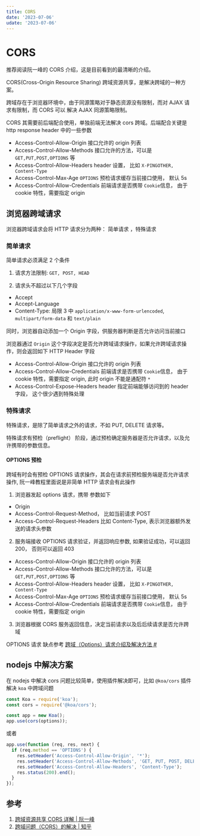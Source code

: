 ```yaml
---
title: CORS
date: '2023-07-06'
udate: '2023-07-06'
---
```


# CORS

推荐阅读阮一峰的 CORS 介绍，这是目前看到的最清晰的介绍。

CORS(Cross-Origin Resource Sharing) 跨域资源共享，是解决跨域的一种方案。

跨域存在于浏览器环境中，由于同源策略对于静态资源没有限制，而对 AJAX 请求有限制，而 CORS 可以 解决 AJAX 同源策略限制。

CORS 其需要前后端配合使用，单独前端无法解决 cors 跨域。后端配合关键是 http response header 中的一些参数

- Access-Control-Allow-Origin 接口允许的 origin 列表
- Access-Control-Allow-Methods 接口允许的方法，可以是 `GET,PUT,POST,OPTIONS` 等
- Access-Control-Allow-Headers header 设置， 比如 `X-PINGOTHER, Content-Type`
- Access-Control-Max-Age `OPTIONS` 预检请求缓存当前接口使用， 默认 5s
- Access-Control-Allow-Credentials 前端请求是否携带 `Cookie`信息， 由于 cookie 特性，需要指定 origin

## 浏览器跨域请求

浏览器跨域请求会将 HTTP 请求分为两种： 简单请求 ，特殊请求

### 简单请求

简单请求必须满足 2 个条件

1. 请求方法限制: `GET, POST, HEAD`

2. 请求头不超过以下几个字段

- Accept
- Accept-Language
- Content-Type: 局限 3 中 `application/x-www-form-urlencoded`, `multipart/form-data` 和 `text/plain`

同时，浏览器自动添加一个 Origin 字段，供服务器判断是否允许访问当前接口

浏览器通过 `Origin` 这个字段决定是否允许跨域请求操作，如果允许跨域请求操作，则会返回如下 HTTP Header 字段

- Access-Control-Allow-Origin 接口允许的 origin 列表
- Access-Control-Allow-Credentials 前端请求是否携带 `Cookie`信息， 由于 cookie 特性，需要指定 origin, 此时 origin 不能是通配符 `*`
- Access-Control-Expose-Headers header 指定前端能够访问到的 header 字段， 这个很少遇到特殊处理

### 特殊请求

特殊请求，是除了简单请求之外的请求，不如 PUT, DELETE 请求等。

特殊请求有预检（preflight） 阶段，通过预检确定服务器是否允许请求，以及允许携带的参数信息。

#### OPTIONS 预检

跨域有时会有预检 OPTIONS 请求操作，其会在请求前预检服务端是否允许请求操作, 阮一峰教程里面说是非简单 HTTP 请求会有此操作

1. 浏览器发起 options 请求，携带 参数如下

- Origin
- Access-Control-Request-Method， 比如当前请求 POST
- Access-Control-Request-Headers 比如 Content-Type, 表示浏览器额外发送的请求头参数

2. 服务端接收 OPTIONS 请求验证，并返回响应参数, 如果验证成功，可以返回 200， 否则可以返回 403

- Access-Control-Allow-Origin 接口允许的 origin 列表
- Access-Control-Allow-Methods 接口允许的方法，可以是 `GET,PUT,POST,OPTIONS` 等
- Access-Control-Allow-Headers header 设置， 比如 `X-PINGOTHER, Content-Type`
- Access-Control-Max-Age `OPTIONS` 预检请求缓存当前接口使用， 默认 5s
- Access-Control-Allow-Credentials 前端请求是否携带 `Cookie`信息， 由于 cookie 特性，需要指定 origin

3. 浏览器根据 CORS 服务返回信息，决定当前请求以及后后续请求是否允许跨域

OPTIONS 请求 缺点参考 [跨域（Options）请求介绍及解决方法 #](https://hughfenghen.github.io/fe-basic-course/options-request.html#%E4%BB%8B%E7%BB%8D)

## nodejs 中解决方案

在 nodejs 中解决 cors 问题比较简单，使用插件解决即可，比如 `@koa/cors` 插件解决 `koa` 中跨域问题

```js
const Koa = require('koa');
const cors = require('@koa/cors');

const app = new Koa();
app.use(cors(options));
```

或者

```js
app.use(function (req, res, next) {
  if (req.method == 'OPTIONS') {
    res.setHeader('Access-Control-Allow-Origin', '*');
    res.setHeader('Access-Control-Allow-Methods', 'GET, PUT, POST, DELETE, OPTIONS');
    res.setHeader('Access-Control-Allow-Headers', 'Content-Type');
    res.status(200).end();
  }
});
```

## 参考

1. [跨域资源共享 CORS 详解 | 阮一峰](https://www.ruanyifeng.com/blog/2016/04/cors.html)
2. [跨域问题（CORS）的解决 | 知乎](https://zhuanlan.zhihu.com/p/121042077)
